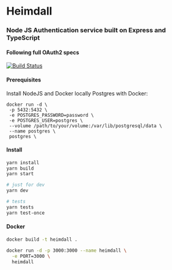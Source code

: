 # Heimdall 
### Node JS Authentication service built on Express and TypeScript
#### Following full OAuth2 specs

[![Build Status](https://travis-ci.org/liviuignat/heimdall.svg?branch=master)](https://travis-ci.org/liviuignat/heimdall)

#### Prerequisites
Install NodeJS and Docker locally
Postgres with Docker:
```
docker run -d \
 -p 5432:5432 \
 -e POSTGRES_PASSWORD=password \
 -e POSTGRES_USER=postgres \
 --volume /path/to/your/volume:/var/lib/postgresql/data \
 --name postgres \
 postgres \
 ```

#### Install

```sh
yarn install
yarn build 
yarn start

# just for dev
yarn dev 

# tests
yarn tests
yarn test-once
```
#### Docker

```sh
docker build -t heimdall .

docker run -d -p 3000:3000 --name heimdall \
  -e PORT=3000 \
  heimdall
```
